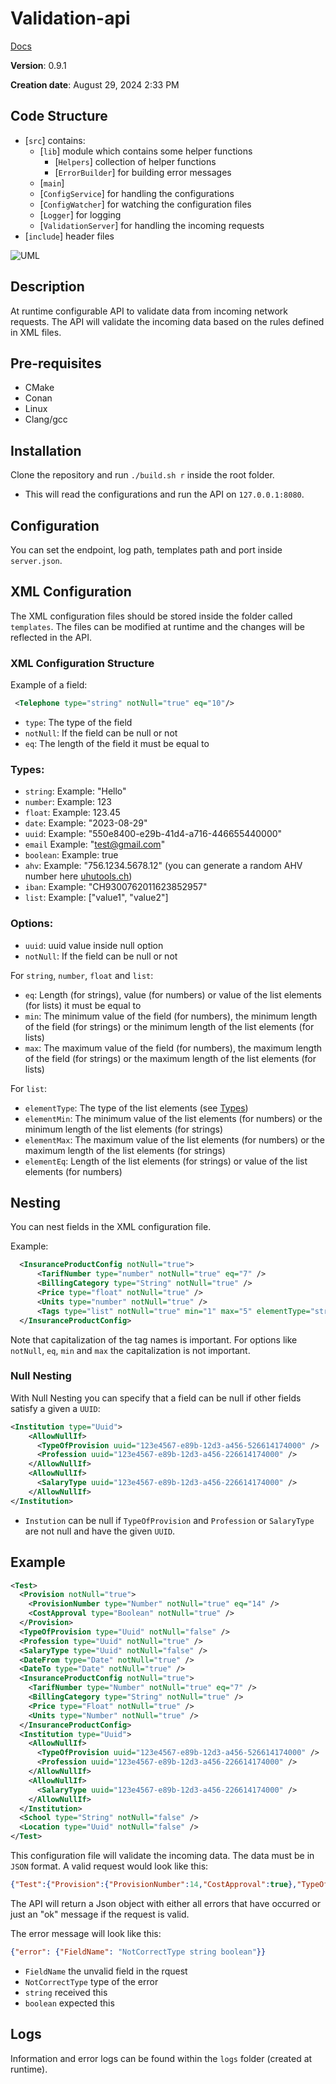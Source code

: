 # Validation-api

[Docs](https://ezpcy.github.io/validation-api/)

**Version**: 0.9.1

**Creation date**: August 29, 2024 2:33 PM

## Code Structure

- [`src`] contains:
  - [`lib`] module which contains some helper functions
    - [`Helpers`] collection of helper functions
    - [`ErrorBuilder`] for building error messages
  - [`main`]
  - [`ConfigService`] for handling the configurations
  - [`ConfigWatcher`] for watching the configuration files
  - [`Logger`] for logging
  - [`ValidationServer`] for handling the incoming requests
- [`include`] header files

![UML](./UML.png)

## Description

At runtime configurable API to validate data from incoming network requests. The API will validate the incoming data based on the rules defined in XML files.

## Pre-requisites

- CMake
- Conan 
- Linux
- Clang/gcc

## Installation

Clone the repository and run `./build.sh r` inside the root folder.

- This will read the configurations and run the API on `127.0.0.1:8080`.

## Configuration

You can set the endpoint, log path, templates path and port inside `server.json`.

## XML Configuration

The XML configuration files should be stored inside the folder called `templates`. The files can be modified at runtime and the changes will be reflected in the API.

### XML Configuration Structure

Example of a field:

```xml
 <Telephone type="string" notNull="true" eq="10"/>
```

- `type`: The type of the field
- `notNull`: If the field can be null or not
- `eq`: The length of the field it must be equal to

### Types:

- `string`: Example: "Hello"
- `number`: Example: 123
- `float`: Example: 123.45
- `date`: Example: "2023-08-29"
- `uuid`: Example: "550e8400-e29b-41d4-a716-446655440000"
- `email` Example: "test@gmail.com"
- `boolean`: Example: true
- `ahv`: Example: "756.1234.5678.12" (you can generate a random AHV number here [uhutools.ch](https://www.uhutools.ch/ahv-nummer/de))
- `iban`: Example: "CH9300762011623852957"
- `list`: Example: ["value1", "value2"]

### Options:

- `uuid`: uuid value inside null option
- `notNull`: If the field can be null or not

For `string`, `number`, `float` and `list`:

- `eq`: Length (for strings), value (for numbers) or value of the list elements (for lists) it must be equal to
- `min`: The minimum value of the field (for numbers), the minimum length of the field (for strings) or the minimum length of the list elements (for lists)
- `max`: The maximum value of the field (for numbers), the maximum length of the field (for strings) or the maximum length of the list elements (for lists)

For `list`:

- `elementType`: The type of the list elements (see [Types](#Types))
- `elementMin`: The minimum value of the list elements (for numbers) or the minimum length of the list elements (for strings)
- `elementMax`: The maximum value of the list elements (for numbers) or the maximum length of the list elements (for strings)
- `elementEq`: Length of the list elements (for strings) or value of the list elements (for numbers)

## Nesting

You can nest fields in the XML configuration file.

Example:

```xml
  <InsuranceProductConfig notNull="true">
      <TarifNumber type="number" notNull="true" eq="7" />
      <BillingCategory type="String" notNull="true" />
      <Price type="float" notNull="true" />
      <Units type="number" notNull="true" />
      <Tags type="list" notNull="true" min="1" max="5" elementType="string" elementMin="1" elementMax="10"/>
  </InsuranceProductConfig>
```

Note that capitalization of the tag names is important. For options like `notNull`, `eq`, `min` and `max` the capitalization is not important.

### Null Nesting

With Null Nesting you can specify that a field can be null if other fields satisfy a given a `UUID`:

```xml
<Institution type="Uuid">
    <AllowNullIf>
      <TypeOfProvision uuid="123e4567-e89b-12d3-a456-526614174000" />
      <Profession uuid="123e4567-e89b-12d3-a456-226614174000" />
    </AllowNullIf>
    <AllowNullIf>
      <SalaryType uuid="123e4567-e89b-12d3-a456-226614174000" />
    </AllowNullIf>
</Institution>
```

- `Instution` can be null if `TypeOfProvision` and `Profession` or `SalaryType` are not null and have the given `UUID`.

## Example

```xml
<Test>
  <Provision notNull="true">
    <ProvisionNumber type="Number" notNull="true" eq="14" />
    <CostApproval type="Boolean" notNull="true" />
  </Provision>
  <TypeOfProvision type="Uuid" notNull="false" />
  <Profession type="Uuid" notNull="true" />
  <SalaryType type="Uuid" notNull="false" />
  <DateFrom type="Date" notNull="true" />
  <DateTo type="Date" notNull="true" />
  <InsuranceProductConfig notNull="true">
    <TarifNumber type="Number" notNull="true" eq="7" />
    <BillingCategory type="String" notNull="true" />
    <Price type="Float" notNull="true" />
    <Units type="Number" notNull="true" />
  </InsuranceProductConfig>
  <Institution type="Uuid">
    <AllowNullIf>
      <TypeOfProvision uuid="123e4567-e89b-12d3-a456-526614174000" />
      <Profession uuid="123e4567-e89b-12d3-a456-226614174000" />
    </AllowNullIf>
    <AllowNullIf>
      <SalaryType uuid="123e4567-e89b-12d3-a456-226614174000" />
    </AllowNullIf>
  </Institution>
  <School type="String" notNull="false" />
  <Location type="Uuid" notNull="false" />
</Test>
```

This configuration file will validate the incoming data. The data must be in `JSON` format. A valid request would look like this:

```json
{"Test":{"Provision":{"ProvisionNumber":14,"CostApproval":true},"TypeOfProvision":"123e4567-e89b-12d3-a456-526614174000","Profession":"123e4567-e89b-12d3-a456-526614174001","SalaryType":"123e4567-e89b-12d3-a456-526614174000","DateFrom":"2024-01-01","DateTo":"2024-12-31","InsuranceProductConfig":{"TarifNumber":7,"BillingCategory":"c","Price":0.0,"Units":1},"Institution":"123e4567-e89b-12d3-a456-526614174000","School":"","Location":""}}
```

The API will return a Json object with either all errors that have occurred or just an "ok" message if the request is valid.

The error message will look like this:

```json
{"error": {"FieldName": "NotCorrectType string boolean"}}
````

- `FieldName` the unvalid field in the rquest
- `NotCorrectType` type of the error
- `string` received this
- `boolean` expected this

## Logs

Information and error logs can be found within the `logs` folder (created at runtime).
